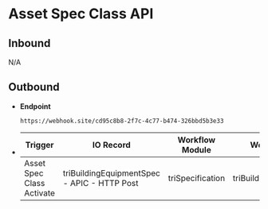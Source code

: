 # Asset Spec Class API


## Inbound

N/A

## Outbound

- **Endpoint**
  ```
  https://webhook.site/cd95c8b8-2f7c-4c77-b474-326bbd5b3e33
  ```
  
- Trigger | IO Record | Workflow Module | Workflow Name 
  ---|---|---|---
  Asset Spec Class Activate | triBuildingEquipmentSpec - APIC - HTTP Post | triSpecification | triBuildingEquipmentSpec 
  
